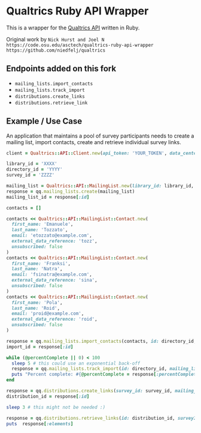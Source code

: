 # Qualtrics Ruby API Wrapper

This is a wrapper for the [Qualtrics API](https://api.qualtrics.com) written in Ruby.

Original work by `Nick Hurst and Joel N`
`https://code.osu.edu/asctech/qualtrics-ruby-api-wrapper` `https://github.com/niedfelj/qualtrics`

## Endpoints added on this fork

- `mailing_lists.import_contacts`
- `mailing_lists.track_import`
- `distributions.create_links`
- `distributions.retrieve_link`

## Example / Use Case

An application that maintains a pool of survey participants needs to create a mailing list, import contacts, create and retrieve individual survey links.

```ruby
client = Qualtrics::API::Client.new(api_token: 'YOUR_TOKEN', data_center_id: 'YOUR_DATA_CENTER_ID')

library_id = 'XXXX'
directory_id = 'YYYY'
survey_id = 'ZZZZ'

mailing_list = Qualtrics::API::MailingList.new(library_id: library_id, name: 'MY LIST')
response = qq.mailing_lists.create(mailing_list)
mailing_list_id = response[:id]

contacts = []

contacts << Qualtrics::API::MailingList::Contact.new(
  first_name: 'Emanuele',
  last_name: 'Tozzato',
  email: 'etozzato@example.com',
  external_data_reference: 'tozz',
  unsubscribed: false
)
contacts << Qualtrics::API::MailingList::Contact.new(
  first_name: 'Franksi',
  last_name: 'Natra',
  email: 'fsinatra@example.com',
  external_data_reference: 'sina',
  unsubscribed: false
)
contacts << Qualtrics::API::MailingList::Contact.new(
  first_name: 'Pola',
  last_name: 'Roid',
  email: 'proid@example.com',
  external_data_reference: 'roid',
  unsubscribed: false
)

response = qq.mailing_lists.import_contacts(contacts, id: directory_id, mailing_list_id: mailing_list_id)
import_id = response[:id]

while (@percentComplete || 0) < 100
  sleep 5 # this could use an exponential back-off
  response = qq.mailing_lists.track_import(id: directory_id, mailing_list_id: mailing_list_id, import_id: import_id)
  puts "Percent complete: #{@percentComplete = response[:percentComplete]}"
end

response = qq.distributions.create_links(survey_id: survey_id, mailing_list_id: mailing_list_id)
distribution_id = response[:id]

sleep 3 # this might not be needed :)

response = qq.distributions.retrieve_links(id: distribution_id, surveyId: survey_id)
puts  response[:elements]
```
